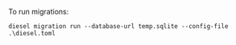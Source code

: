 To run migrations:

```
diesel migration run --database-url temp.sqlite --config-file .\diesel.toml
```

